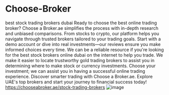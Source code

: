 # Choose-Broker
best stock trading brokers dubai
Ready to choose the best online trading broker? Choose a Broker.ae simplifies the process with in-depth research and unbiased comparisons. From stocks to crypto, our platform helps you navigate through trusted brokers tailored to your trading goals. Start with a demo account or dive into real investments—our reviews ensure you make informed choices every time. We can be a reliable resource if you're looking for the best stock brokers online dubai on the internet to help you trade. We make it easier to locate trustworthy gold trading brokers to assist you in determining where to make stock or currency investments. Choose your investment; we can assist you in having a successful online trading experience. Discover smarter trading with Choose a Broker.ae. Explore UAE's top brokers and start your journey to financial success today!
https://chooseabroker.ae/stock-trading-brokers
![image](https://github.com/user-attachments/assets/dc0e79b4-d956-46f7-ab76-6ef771695071)
